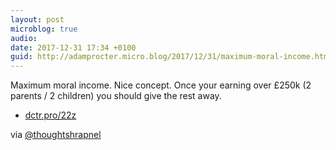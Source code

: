 ```yaml
---
layout: post
microblog: true
audio: 
date: 2017-12-31 17:34 +0100
guid: http://adamprocter.micro.blog/2017/12/31/maximum-moral-income.html
---
```

Maximum moral income. Nice concept.  Once your earning over £250k (2 parents / 2 children) you should give the rest away. 
- [dctr.pro/22z](http://dctr.pro/22z) 

via [@thoughtshrapnel](https://micro.blog/thoughtshrapnel) 
